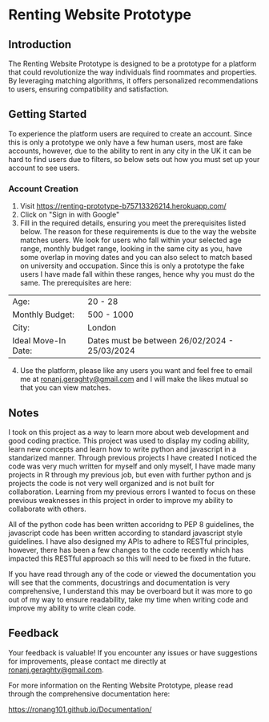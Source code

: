 # Renting Website Prototype

## Introduction
The Renting Website Prototype is designed to be a prototype for a platform that could revolutionize the way individuals find roommates and properties. By leveraging matching algorithms, it offers personalized recommendations to users, ensuring compatibility and satisfaction.

## Getting Started
To experience the platform users are required to create an account. Since this is only a prototype we only have a few human users, most are fake accounts, however, due to the ability to rent in any city in the UK it can be hard to find users due to filters, so below sets out how you must set up your account to see users.

### Account Creation
1. Visit https://renting-prototype-b75713326214.herokuapp.com/
2. Click on "Sign in with Google"
3. Fill in the required details, ensuring you meet the prerequisites listed below. The reason for these requirements is due to the way the website matches users. We look for users who fall within your selected age range, monthly budget range, looking in the same city as you, have some overlap in moving dates and you can also select to match based on university and occupation. Since this is only a prototype the fake users I have made fall within these ranges, hence why you must do the same. The prerequisites are here:

  
<table>
   <tr><td>Age:</td><td>20 - 28</td></tr>
   <tr><td>Monthly Budget:</td><td>500 - 1000</td></tr>
   <tr><td>City:</td><td>London</td></tr>
   <tr><td>Ideal Move-In Date:</td><td>Dates must be between 26/02/2024 - 25/03/2024</td></tr>
   </table>
  

4. Use the platform, please like any users you want and feel free to email me at ronanj.geraghty@gmail.com and I will make the likes mutual so that you can view matches.

## Notes
I took on this project as a way to learn more about web development and good coding practice. This project was used to display my coding ability, learn new concepts and learn how to write python and javascript in a standarized manner. Through previous projects I have created I noticed the code was very much written for myself and only myself, I have made many projects in R through my previous job, but even with further python and js projects the code is not very well organized and is not built for collaboration. Learning from my previous errors I wanted to focus on these previous weaknesses in this project in order to improve my ability to collaborate with others. 

All of the python code has been written accoridng to PEP 8 guidelines, the javascript code has been written according to standard javascript style guidelines. I have also designed my APIs to adhere to RESTful principles, however, there has been a few changes to the code recently which has impacted this RESTful approach so this will need to be fixed in the future. 

If you have read through any of the code or viewed the documentation you will see that the comments, docustrings and documentation is very comprehensive, I understand this may be overboard but it was more to go out of my way to ensure readability, take my time when writing code and improve my ability to write clean code.

## Feedback
Your feedback is valuable! If you encounter any issues or have suggestions for improvements, please contact me directly at ronanj.geraghty@gmail.com.

For more information on the Renting Website Prototype, please read through the comprehensive documentation here:

https://ronang101.github.io/Documentation/
